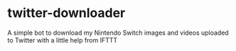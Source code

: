 # twitter-downloader
A simple bot to download my Nintendo Switch images and videos uploaded to Twitter with a little help from IFTTT
